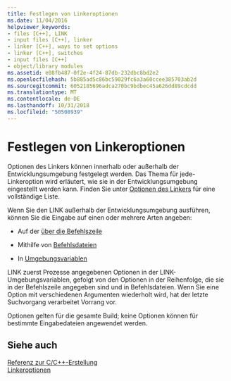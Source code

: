 ```yaml
---
title: Festlegen von Linkeroptionen
ms.date: 11/04/2016
helpviewer_keywords:
- files [C++], LINK
- input files [C++], linker
- linker [C++], ways to set options
- linker [C++], switches
- input files [C++]
- object/library modules
ms.assetid: e08fb487-0f2e-4f24-87db-232dbc8bd2e2
ms.openlocfilehash: 5b885ad5c86bc59029fc6a3a60ccee385703ab2d
ms.sourcegitcommit: 6052185696adca270bc9bdbec45a626dd89cdcdd
ms.translationtype: MT
ms.contentlocale: de-DE
ms.lasthandoff: 10/31/2018
ms.locfileid: "50508939"
---
```

# <a name="setting-linker-options"></a>Festlegen von Linkeroptionen

Optionen des Linkers können innerhalb oder außerhalb der Entwicklungsumgebung festgelegt werden. Das Thema für jede-Linkeroption wird erläutert, wie sie in der Entwicklungsumgebung eingestellt werden kann. Finden Sie unter [Optionen des Linkers](../../build/reference/linker-options.md) für eine vollständige Liste.

Wenn Sie den LINK außerhalb der Entwicklungsumgebung ausführen, können Sie die Eingabe auf einen oder mehrere Arten angeben:

- Auf der [über die Befehlszeile](../../build/reference/linker-command-line-syntax.md)

- Mithilfe von [Befehlsdateien](../../build/reference/link-command-files.md)

- In [Umgebungsvariablen](../../build/reference/link-environment-variables.md)

LINK zuerst Prozesse angegebenen Optionen in der LINK-Umgebungsvariablen, gefolgt von den Optionen in der Reihenfolge, die sie in der Befehlszeile angegeben sind und in Befehlsdateien. Wenn Sie eine Option mit verschiedenen Argumenten wiederholt wird, hat der letzte Suchvorgang verarbeitet Vorrang vor.

Optionen gelten für die gesamte Build; keine Optionen können für bestimmte Eingabedateien angewendet werden.

## <a name="see-also"></a>Siehe auch

[Referenz zur C/C++-Erstellung](../../build/reference/c-cpp-building-reference.md)<br/>
[Linkeroptionen](../../build/reference/linker-options.md)